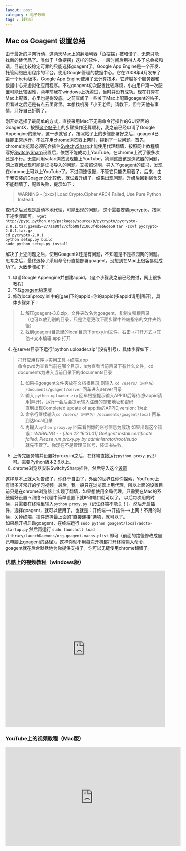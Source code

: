 ```yaml
---
layout: post
category : 电子数码
tags : [翻墙]
---
```


## Mac os Goagent 设置总结

由于最近的净网行动，这两天Mac上的翻墙利器「鱼摆摆」被和谐了，无奈只能找新的替代品了。类似于「鱼摆摆」这样的软件，一段时间后用得人多了总会被和谐，目前比较稳定可靠的只能选择goagent了。Google App Engine是一个开发、托管网络应用程序的平台，使用Google管理的数据中心。它在2008年4月发布了第一个beta版本。Google App Engine使用了云计算技术。它跨越多个服务器和数据中心来虚拟化应用程序。不过goagent初次配置比较麻烦，小白用户第一次配置可能比较困难，两年前我在windows上折腾过，当时并没有成功。现在打算在Mac上配置，心里也是得没底。之前查阅了一些关于Mac上配置goagent的帖子，但看过之后还是有点云里雾里。本想找机房「小王老师」请教下，但今天他有事情，只好自己折腾了。

刚开始选择了最简单的方式，直接采用Mac下无需命令行操作的GUI界面的GoagentX，按照[这个帖子](http://iaiai.iteye.com/blog/1608369)上的步骤操作还算顺利，我之前已经申请了Google Appengine的账号，这一步就省了。按照帖子上的步骤部署好之后，goagent已经能正常运行。不过在用chrome浏览器上网时，碰到了一些问题。首先，chrome浏览器必须配合插件[SwitchySharp](https://code.google.com/p/switchysharp/)才能使用代理翻墙，按照网上教程填写好[SwitchySharp](https://code.google.com/p/switchysharp/)设置后，依然不能成功上YouTube，在chrome上试了很多次还是不行。无意间用safari浏览发现能上YouTube，猜测这应该是浏览器的问题，网上查询发现可能是证书导入的问题。又按照说明，导入了goagent的证书，发现在chrome上可以上YouTube了。不过网速很慢，不管它只能先用着了。后来，由于我安装的GoagentX比较低，就试着升级了，结果出现问题。升级后回到宿舍又不能翻墙了，配置失败，提示如下：
> WARNING - [xxxx] Load Crypto.Cipher.ARC4 Failed, Use Pure Python Instead.

查询之后发现是启动本地代理，可能出现的问题。
这个需要安装pycrypto，按照下述步骤即可。
`wget http://pypi.python.org/packages/source/p/pycrypto/pycrypto-2.0.1.tar.gz#md5=277aa00f27cfbb08f21063f4beb6de59`
`tar -zxvf pycrypto-2.0.1.tar.gz`	
`cd pycrypto-2.0.1`		
`python setup.py build`		
`sudo python setup.py install`

解决了上述问题之后，使用GoagentX还是有问题，不知道是不是校园网的问题。思考之后，最终选择了采用命令行直接部署goagent。没想到在Mac上很容易就成功了。大致步骤如下：

1. 申请Google Appengine并创建appid。（这个步骤我之前已经做过，网上很多教程）	
2. 下载[goagent稳定版]( http://code.google.com/p/goagent/)  	
3.  修改local\proxy.ini中的[gae]下的appid=你的appid(多appid请用|隔开)，具体步骤如下：
> 1) 解压goagent-3.0.zip，文件夹改名为goagent，复制文稿根目录	
> （也可以放到别的目录，只是注意更改下面步骤中终端指令的文件夹路径）	
> 2) 找到goagent目录里的local目录下proxy.ini文件，右击->打开方式->其他->文本编辑.app 打开
	
4.  在server目录下运行"python uploader.zip"(没有引号)，具体步骤如下：
> 打开应用程序->实用工具->终端.app	
> 命令pwd为查看当前在哪个目录，ls为查看当前目录下有什么文件，cd documents为进入当前目录下的documents目录	
> 1) 如果把goagent文件夹放在文档根目录,则输入 `cd /users/（用户名） /documents/goagent/server` 回车进入server目录	
> 2) 输入 `python uploader.zip` 回车根据提示输入APPID后等待(多appid请用|隔开)，运行一会后会提示输入注册的邮箱地址和密码	
> 直到出现Completed update of app:你的APPID,version: 1为止	
> 3) 命令行继续输入`cd /users/（用户名）/documents/goagent/local` 回车到达local目录	
> 4) 再输入`python proxy.py` 回车看到你的账号信息为成功	
> 如果出现这个错误：*WARNING - - [Jan 22 16:31:01] GoAgent install certificate failed, Please run proxy.py by administrator/root/sudo*	
> 就先不管了。你现在不是管理员账号，装证书失败。

5. 上传完服务端并设置好proxy.ini之后，在终端直接运行`python proxy.py`即可。需要Python版本2.6以上。	
6. chrome浏览器安装SwitchySharp插件，然后导入这个[设置](http://goagent.googlecode.com/files/SwitchyOptions.bak)

这样基本上就大功告成了，你终于自由了，外面的世界任你你探索，YouTube上有很多非常好的学习视频。最后，我一般只在浏览器上用代理，所以上面的设置目前只是在chrome浏览器上实现了翻墙，如果想使用全局代理，只需要在Mac的系统偏好设置->网络->代理中简单设置下就IP和端口就可以了。	
以后每次用的时候，只需要在终端里输入`python proxy.py`（记住终端不能关！），然后开启插件，选择goagent，就可以使用了，也就是：开终端-->开插件-->上网！不用的时候，关掉终端，插件选择最上面的“直接连接”选项，就可以了。	
如果想开机启动goagent，在终端运行 `sudo python goagent/local/addto-startup.py` 然后再运行 `sudo launchctl load /Library/LaunchDaemons/org.goagent.macos.plist` 即可（前面的路径修改成自己电脑上goagent的路径）。这样你就不用每次开机都打开终端输入命令，goagent就在后台默默地为你提供支持了，你可以无缝使用chrome翻墙了。

### 优酷上的视频教程（windows版）
<iframe height=498 width=510 src="http://player.youku.com/embed/XNjcwNzU5Nzgw" frameborder=0 allowfullscreen></iframe>

### YouTube上的视频教程（Mac版）
<iframe width="560" height="315" src="http://www.youtube-nocookie.com/embed/4zAswIeDsJ4" frameborder="0" allowfullscreen></iframe>
